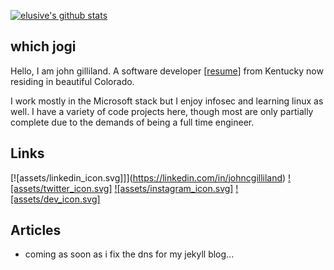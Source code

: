 [![elusive's github stats](https://github-readme-stats.vercel.app/api?username=elusive)](https://github.com/anuraghazra/github-readme-stats)

## which jogi 
Hello, I am john gilliland. A software developer [[resume](https://johng.info/resume)]
from Kentucky now residing in beautiful Colorado.

I work mostly in the Microsoft stack but I enjoy infosec and learning linux as well. I have a variety of code projects here, though most are only partially complete due to the demands of being a full time engineer. 

## Links
[![assets/linkedin_icon.svg]]](https://linkedin.com/in/johncgilliland)
[![assets/twitter_icon.svg]](https://twitter.com/johncgilliland)
[![assets/instagram_icon.svg]](https://instagram.com/johncgilliland)
[![assets/dev_icon.svg]](https://dev.to/elusive)

## Articles
- coming as soon as i fix the dns for my jekyll blog...


